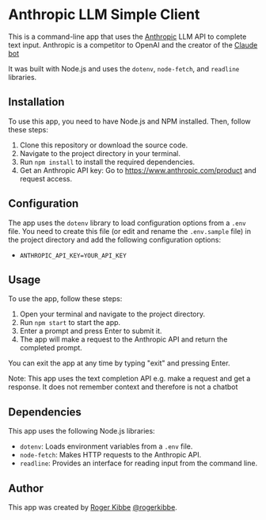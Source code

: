 # Anthropic LLM Simple Client

This is a command-line app that uses the [Anthropic](https://www.anthropic.com/) LLM API to complete text input. Anthropic is a competitor to OpenAI and the creator of the [Claude bot](https://console.anthropic.com/chat/) 

It was built with Node.js and uses the `dotenv`, `node-fetch`, and `readline` libraries.

## Installation

To use this app, you need to have Node.js and NPM installed. Then, follow these steps:

1. Clone this repository or download the source code.
2. Navigate to the project directory in your terminal.
3. Run `npm install` to install the required dependencies.
4. Get an Anthropic API key: Go to https://www.anthropic.com/product and request access. 

## Configuration

The app uses the `dotenv` library to load configuration options from a `.env` file. You need to create this file (or edit and rename the `.env.sample` file) in the project directory and add the following configuration options:

- `ANTHROPIC_API_KEY=YOUR_API_KEY`

## Usage

To use the app, follow these steps:

1. Open your terminal and navigate to the project directory.
2. Run `npm start` to start the app.
3. Enter a prompt and press Enter to submit it.
4. The app will make a request to the Anthropic API and return the completed prompt.

You can exit the app at any time by typing "exit" and pressing Enter.

Note: This app uses the text completion API e.g. make a request and get a response. It does not remember context and therefore is not a chatbot


## Dependencies

This app uses the following Node.js libraries:

- `dotenv`: Loads environment variables from a `.env` file.
- `node-fetch`: Makes HTTP requests to the Anthropic API.
- `readline`: Provides an interface for reading input from the command line.

## Author

This app was created by [Roger Kibbe](https://github.com/rogerkibbe) [@rogerkibbe](https://twitter.com/rogerkibbe).